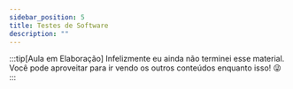 ```yaml
---
sidebar_position: 5
title: Testes de Software
description: "" 
---
```


:::tip[Aula em Elaboração]
Infelizmente eu ainda não terminei esse material. Você pode aproveitar para ir vendo os outros conteúdos enquanto isso! 😜
:::